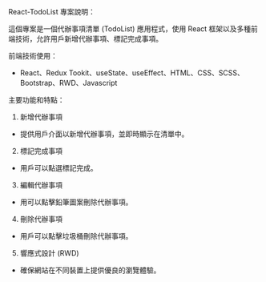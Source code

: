React-TodoList
專案說明：

這個專案是一個代辦事項清單 (TodoList) 應用程式，使用 React 框架以及多種前端技術，允許用戶新增代辦事項、標記完成事項。

前端技術使用：

- React、Redux Tookit、useState、useEffect、HTML、CSS、SCSS、Bootstrap、RWD、Javascript

主要功能和特點：

1. 新增代辦事項

- 提供用戶介面以新增代辦事項，並即時顯示在清單中。

2. 標記完成事項

- 用戶可以點選標記完成。

3. 編輯代辦事項

- 用可以點擊鉛筆圖案刪除代辦事項。

4. 刪除代辦事項

- 用戶可以點擊垃圾桶刪除代辦事項。

5. 響應式設計 (RWD)

- 確保網站在不同裝置上提供優良的瀏覽體驗。
